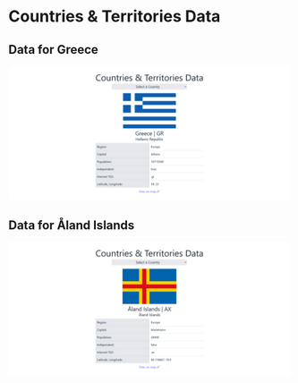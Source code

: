 # Countries & Territories Data

## Data for Greece
![Data for Greece](screenshots/greece_screenshot.png "Greece")

## Data for Åland Islands
![Data for Åland Islands](screenshots/aland_screenshot.png "Åland Islands")
